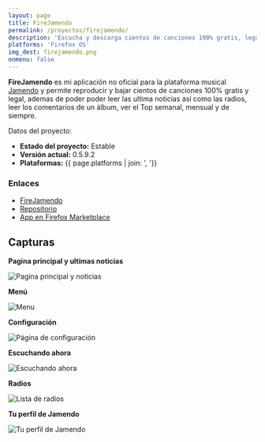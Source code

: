 ```yaml
---
layout: page
title: FireJamendo
permalink: /proyectos/firejamendo/
description: 'Escucha y descarga cientos de canciones 100% gratis, legal y sin restricciones'
platforms: 'Firefox OS'
img_dest: firejamendo.png
onmenu: false
---
```


**FireJamendo** es mi aplicación no oficial para la plataforma musical [Jamendo](http://www.jamendo.com) y permite reproducir y bajar cientos de canciones 100% gratis y legal, ademas de poder poder leer las ultima noticias así como las radios, leer los comentarios de un álbum, ver el Top semanal, mensual y de siempre.

Datos del proyecto:

* **Estado del proyecto:** Estable
* **Versión actual:** 0.5.9.2
* **Plataformas:** {{ page.platforms | join: ', '}}

### Enlaces

- [FireJamendo](http://son-link.github.io/FireJamendo)
- [Repositorio](http://github.com/son-link/FireJamendo)
- [App en Firefox Marketplace](https://marketplace.firefox.com/app/firejamendo)

## Capturas

**Pagina principal y ultimas noticias**

![Pagina principal y noticias](/img/firejamendo/main_page_news.png)

**Menú**

![Menu](/img/firejamendo/menu.png)

**Configuración**

![Página de configuración](/img/firejamendo/config.png)

**Escuchando ahora**

![Escuchando ahora](/img/firejamendo/now_listen.png)

**Radios**

![Lista de radios](/img/firejamendo/radios.png)

**Tu perfil de Jamendo**

![Tu perfil de Jamendo](/img/firejamendo/profile.png)

